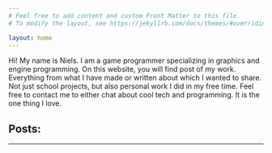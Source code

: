 ```yaml
---
# Feel free to add content and custom Front Matter to this file.
# To modify the layout, see https://jekyllrb.com/docs/themes/#overriding-theme-defaults

layout: home
---
```


Hi! My name is Niels. I am a game programmer specializing in graphics and engine programming. On this website, you will find post of my work. Everything from what I have made or written about which I wanted to share. Not just school projects, but also personal work I did in my free time. Feel free to contact me to either chat about cool tech and programming. It is the one thing I love.

## **Posts:**
***